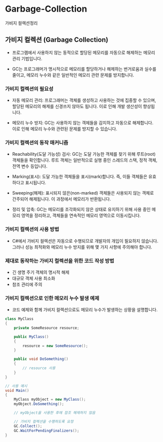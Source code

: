 # Garbage-Collection
가비지 컬렉션정리

## 가비지 컬렉션 (Garbage Collection)
- 프로그램에서 사용하지 않는 동적으로 할당된 메모리를 자동으로 해제하는 메모리 관리 기법입니다.

- GC는 프로그래머가 명시적으로 메모리를 할당하거나 해제하는 번거로움과 실수를 줄이고, 메모리 누수와 같은 일반적인 메모리 관련 문제를 방지합니다.

### 가비지 컬렉션의 필요성

- 자동 메모리 관리: 프로그래머는 객체를 생성하고 사용하는 것에 집중할 수 있으며, 할당된 메모리의 해제를 신경쓰지 않아도 됩니다. 이로 인해 개발 생산성이 향상됩니다.

- 메모리 누수 방지: GC는 사용하지 않는 객체들을 감지하고 자동으로 해제합니다. 이로 인해 메모리 누수와 관련된 문제를 방지할 수 있습니다.

### 가비지 컬렉션의 동작 매커니즘

- Reachability(도달 가능성) 검사: GC는 도달 가능한 객체를 찾기 위해 루트(root) 객체들을 확인합니다. 루트 객체는 일반적으로 실행 중인 스레드의 스택, 정적 객체, 전역 변수 등입니다.

- Marking(표시): 도달 가능한 객체들을 표시(mark)합니다. 즉, 이들 객체들은 유효하다고 표시됩니다.
 
- Sweeping(해제): 표시되지 않은(non-marked) 객체들은 사용되지 않는 객체로 간주되어 해제됩니다. 이 과정에서 메모리가 반환됩니다.

- 정리 및 압축: GC는 메모리를 조각화되지 않은 상태로 유지하기 위해 사용 중인 메모리 영역을 정리하고, 객체들을 연속적인 메모리 영역으로 이동시킵니다.


### 가비지 컬렉션의 사용 방법

- C#에서 가비지 컬렉션은 자동으로 수행되므로 개발자의 개입이 필요하지 않습니다. 그러나 성능 최적화와 메모리 누수 방지를 위해 몇 가지 사항에 주의해야 합니다.

### 제대로 동작하는 가비지 컬렉션을 위한 코드 작성 방법

- 긴 생명 주기 객체의 명시적 해제
- 대규모 객체 사용 최소화
- 참조 관리에 주의

### 가비지 컬렉션으로 인한 메모리 누수 발생 예제

- 코드 예제와 함께 가비지 컬렉션으로도 메모리 누수가 발생하는 상황을 설명합니다.

```csharp
class MyClass
{
    private SomeResource resource;

    public MyClass()
    {
        resource = new SomeResource();
    }

    public void DoSomething()
    {
        // resource 사용
    }
}

// 사용 예시
void Main()
{
    MyClass myObject = new MyClass();
    myObject.DoSomething();

    // myObject을 사용한 후에 참조 해제하지 않음

    // 가비지 컬렉션을 수행하도록 요청
    GC.Collect();
    GC.WaitForPendingFinalizers();
}
```
